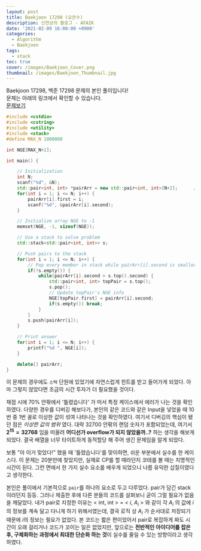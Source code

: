 ```yaml
---
layout: post
title: Baekjoon 17298 (오큰수)
description: 신연상의 블로그 - AFAIK
date: '2021-02-09 16:00:00 +0900'
categories:
  - Algorithm
  - Baekjoon
tags:
  - stack
toc: true
cover: /images/Baekjoon_Cover.png
thumbnail: /images/Baekjoon_Thumbnail.jpg
---
```


Baekjoon 17298, 백준 17298 문제의 본인 풀이입니다!  
문제는 아래의 링크에서 확인할 수 있습니다.  
[문제보기](https://www.acmicpc.net/problem/17298)

<!-- more -->

```c++
#include <cstdio>
#include <cstring>
#include <utility>
#include <stack>
#define MAX_N 1000000

int NGE[MAX_N+2];

int main() {

    // Initialization
    int N;
    scanf("%d", &N);
    std::pair<int, int> *pairArr = new std::pair<int, int>[N+2];      // save <i, Ai>
    for(int i = 1; i <= N; i++) {
        pairArr[i].first = i;
        scanf("%d", &pairArr[i].second);
    }

    // Initialize array NGE to -1
    memset(NGE, -1, sizeof(NGE));

    // Use a stack to solve problem
    std::stack<std::pair<int, int>> s;

    // Push pairs to the stack
    for(int i = 1; i <= N; i++) {
        // Pop every member in stack while pairArr[i].second is smaller than s.top()
        if(!s.empty()) {
            while(pairArr[i].second > s.top().second) {
                std::pair<int, int> topPair = s.top();
                s.pop();
                // Update topPair's NGE info
                NGE[topPair.first] = pairArr[i].second;
                if(s.empty()) break;
            }
        }
        s.push(pairArr[i]);
    }

    // Print answer
    for(int i = 1; i <= N; i++) {
        printf("%d ", NGE[i]);
    }

    delete[] pairArr;
}
```

이 문제의 경우에도 `스택` 단원에 있었기에 자연스럽게 힌트를 받고 들어가게 되었다. 아마 그렇지 않았다면 조금의 시간 투자가 더 필요했을 것이다.  

채점 시에 70% 안팎에서 '틀렸습니다' 가 떠서 특정 케이스에서 에러가 나는 것을 확인하였다. 다양한 경우를 디버깅 해보다가, 본인의 같은 코드와 같은 Input을 넣었을 때 10번 중 1번 꼴로 이상한 값이 섞여 나타나는 것을 확인하였다. 여기서 디버깅의 핵심이 됐던 점은 *이상한 값의 범위* 였다. 대략 32700 안팎의 랜덤 숫자가 포함되었는데, 여기서 **$2^{15} = 32768$** 임을 떠올려 **어디선가 overflow가 되지 않았을까..?** 하는 생각을 해보게 되었다. 결국 배열을 너무 타이트하게 동적할당 해 주어 생긴 문제임을 알게 되었다. 

보통 "아 이거 맞았다!" 했을 때 '틀렸습니다'를 맞이하면, 쉬운 부분에서 실수를 한 케이스다. 이 문제는 20분만에 찾았지만, 실제로 CP를 할 때라던지 코테를 볼 때는 치명적인 시간이 된다. 그런 면에서 한 가지 실수 요소를 배우게 되었으니 나름 유익한 삽질이였다고 생각한다.

본인은 풀이에서 기본적으로 `pair`를 하나의 요소로 두고 다루었다. pair가 담긴 stack이라던지 등등. 그러나 제출한 후에 다른 분들의 코드를 살펴보니 굳이 그럴 필요가 없음을 깨달았다. 내가 pair로 지정한 이유는 &lt; int, int &gt; = &lt; $i$, $A_i$ &gt; 와 같이 각 $A_i$ 의 값에 $i$ 의 정보를 계속 달고 다니게 하기 위해서였는데, 결국 로직 상 $A_i$ 가 순서대로 저장되기 때문에 $i$의 정보는 필요가 없었다. 본 코드는 짧은 편이었어서 pair로 복잡하게 짜도 시간이 오래 걸리거나 코드가 꼬이는 일은 없었지만, 앞으로는 **전반적인 아이디어를 잡은 후, 구체화하는 과정에서 최대한 단순화 하는 것**이 실수를 줄일 수 있는 방향이라고 생각하였다.